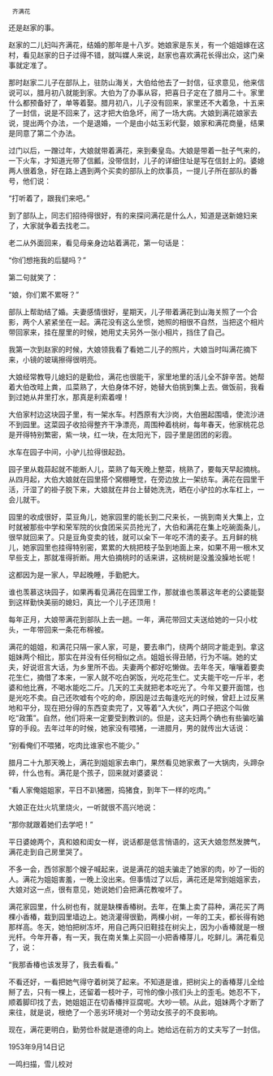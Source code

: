      齐满花 

  还是赵家的事。 

  赵家的二儿妇叫齐满花，结婚的那年是十八岁。她娘家是东关，有一个姐姐嫁在这村，看见赵家的日子过得不错，就叫媒人来说，赵家也喜欢满花长得出众，这门亲事就定准了。 

  那时赵家二儿子在部队上，驻防山海关，大伯给他去了一封信，征求意见，他来信说可以，腊月初八就能到家。大伯为了办事从容，把喜日子定在了腊月二十。家里什么都预备好了，单等着娶。腊月初八，儿子没有回来，家里还不大着急，十五来了一封信，说是不回来了，这才把大伯急坏，闹了一场大病。大娘到满花娘家去说，提出两个办法，一个是退婚，一个是由小姑玉彩代娶，娘家和满花商量，结果是同意了第二个办法。 

  过门以后，一蹭过年，大娘就带着满花，来到秦皇岛。大娘是带着一肚子气来的，一下火车，才知道光带了信瓤，没带信封，儿子的详细住址是写在信封上的。婆媳两人很着急，好在路上遇到两个买卖的部队上的炊事员，一提儿子所在部队的番号，他们说： 

  “打听着了，跟我们来吧。” 

  到了部队上，同志们招待得很好，有的来探问满花是什么人，知道是送新媳妇来了，大家就争着去找老二。 

  老二从外面回来，看见母亲身边站着满花，第一句话是： 

  “你们想拖我的后腿吗？” 

  第二句就笑了： 

  “娘，你们累不累呀？” 

  部队上帮助结了婚。夫妻感情很好，星期天，儿子带着满花到山海关照了一个合影，两个人紧紧坐在一起。满花没有这么坐惯，她照的相很不自然，当把这个相片带回家来，挂在屋里的时候，她用丈夫另外一张小相片，挡住了自己。 

  我第一次到赵家的时候，大娘领我看了看她二儿子的照片，大娘当时叫满花摘下来，小镜的玻璃擦得很明亮。 

  大娘经常教导儿媳妇的是勤俭，满花也很能干，家里地里的活儿全不辞辛苦。她帮着大伯改畦上粪，瓜菜熟了，大伯身体不好，她替大伯挑到集上去。做饭前，我看到过她从井里打水，那真是利索着哩！ 

  大伯家村边这块园子里，有一架水车。村西原有大沙岗，大伯圈起围墙，使流沙进不到园里。这菜园子收拾得整齐干净漂亮，周围种着桃树，每年春天，他家桃花总是开得特别繁密，紫一块，红一块，在太阳光下，园子里是团团的彩霞。 

  水车在园子中间，小驴儿拉得很起劲。 

  园子里从栽蒜起就不能断人儿，菜熟了每天晚上整菜，桃熟了，要每天早起摘桃。从四月起，大伯大娘就在园里搭个窝棚睡觉，在旁边放上一架纺车。满花在园里干活，汗湿了的褂子脱下来，大娘就在井台上替她洗洗，晒在小驴拉的水车杠上，一会儿就干。 

  园里的收成很好，菜豆角儿，她家园里的能长到二尺来长，一挑到南关大集上，立时就被那些中学和荣军院的伙食团采买员抢光了，大伯和满花在集上吃碗面条儿，很早就回来了。只是豆角变卖的钱，就可以籴下一年吃不清的麦子。五月鲜的桃儿，她家园里也挂得特别密，累累的大桃把枝子坠到地面上来，如果不用一根木叉早些支上，那就准得折断。用大伯摘桃时的话来讲，这桃树是没羞没臊地长呢！ 

  这都因为是一家人，早起晚睡，手勤肥大。 

  谁也羡慕这块园子，如果再看见满花在园里工作，那就谁也羡慕这年老的公婆能娶到这样勤快美丽的媳妇，真比一个儿子还顶用！ 

  每年正月，大娘带满花到部队上去一趟。一年，满花带回丈夫送给她的一只小枕头，一年带回来一条花布棉被。 

  满花的姐姐，和满花只隔一家人家，可是，要去串门，绕两个胡同才能走到。拿这姐妹两个相比，那实在并没有任何相似之点。姐姐长得丑陋，行为不端。她的丈夫，好说诳言大话，为乡里所不齿。夫妻两个都好吃懒做。去年冬天，嚷嚷着要卖花生仁，摘借了本来，一家人就不吃白粥饭，光吃花生仁。丈夫能干吃一斤半，老婆和他比赛，不喝水能吃二斤。几天的工夫就把老本吃光了。今年又要开面馆，也是光吃不卖。自己还吹嘘有个吃的命，原因是过去每逢吃光的时候，曾赶上过反黑地和平分，现在把分得的东西变卖完了，又等着“入大伙”，两口子把这个叫做吃“政策”。自然，他们将来一定要受到教训的。但是，这夫妇两个确也有些骗吃骗穿的手段。去年过年的时候，她家没有喂猪，一进腊月，男的就传出大话说： 

  “别看俺们不喂猪，吃肉比谁家也不能少。” 

  腊月二十九那天晚上，满花到姐姐家去串门，果然看见她家煮了一大锅肉，头蹄杂碎，什么也有。满花是个孩子，回来就对婆婆说： 

  “看人家俺姐姐家，平日不趴猪圈，捣猪食，到年下一样的吃肉。” 

  大娘正在灶火坑里烧火，一听就很不高兴地说： 

  “那你就跟着她们去学吧！” 

  平日婆媳两个，真和娘和闺女一样，说话都是低言悄语的，这天大娘忽然发脾气，满花走到自己房里哭了。 

  不多一会，西邻家那个嫂子喊起来，说是满花的姐夫骗走了她家的肉，吵了一街的人。满花为姐姐害羞，一晚上没出来。但事情过了以后，满花还是常到姐姐家去，大娘对这一点，很有意见，她说她们会把满花教唆坏了。 

  满花家园里，什么树也有，就是缺棵香椿树。去年，在集上卖了蒜种，满花买了两棵小香椿，栽到园里墙边上。她浇灌得很勤，两棵小树，一年的工夫，都长得有她那样高。冬天，她怕把树冻坏，用自己两只旧鞋挂在树尖上，因为小香椿就是一根光杆。今年开春，有一天，我在南关集上买回一小把香椿芽儿，吃鲜儿。满花看见了，说： 

  “我那香椿也该发芽了，我去看看。” 

  不看还好，一看把她气得守着树哭了起来。不知道是谁，把树尖上的香椿芽儿全给掰了去，只有一棵上，还留着一枝叶子，可怜的像小孩们头上的歪毛。她忍不下，顺着脚印找了去，她姐姐正在切香椿拌豆腐呢。大吵一顿。从此，姐妹两个才断了来往，就是说，根绝了一个恶劣环境对一个劳动女孩子的不良影响。 

  现在，满花更明白，勤劳俭朴就是道德的向上。她给远在前方的丈夫写了一封信。 

  1953年9月14日记 

  一鸣扫描，雪儿校对 

